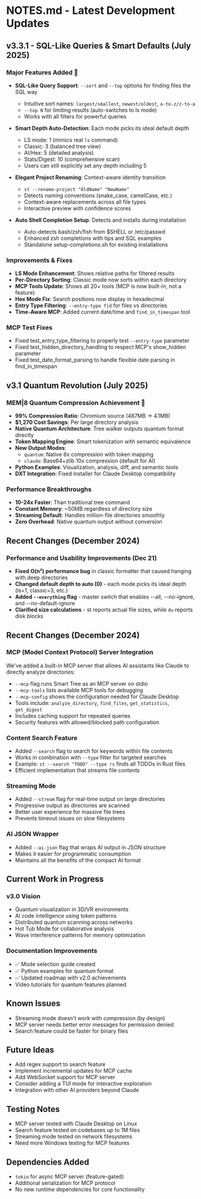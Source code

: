 # NOTES.md - Latest Development Updates

## v3.3.1 - SQL-Like Queries & Smart Defaults (July 2025)

### Major Features Added 🚀
- **SQL-Like Query Support**: `--sort` and `--top` options for finding files the SQL way
  - Intuitive sort names: `largest/smallest`, `newest/oldest`, `a-to-z/z-to-a`
  - `--top N` for limiting results (auto-switches to ls mode)
  - Works with all filters for powerful queries
  
- **Smart Depth Auto-Detection**: Each mode picks its ideal default depth
  - LS mode: 1 (mimics real `ls` command)
  - Classic: 3 (balanced tree view)
  - AI/Hex: 5 (detailed analysis)
  - Stats/Digest: 10 (comprehensive scan)
  - Users can still explicitly set any depth including 5

- **Elegant Project Renaming**: Context-aware identity transition
  - `st --rename-project "OldName" "NewName"`
  - Detects naming conventions (snake_case, camelCase, etc.)
  - Context-aware replacements across all file types
  - Interactive preview with confidence scores

- **Auto Shell Completion Setup**: Detects and installs during installation
  - Auto-detects bash/zsh/fish from $SHELL or /etc/passwd
  - Enhanced zsh completions with tips and SQL examples
  - Standalone setup-completions.sh for existing installations

### Improvements & Fixes
- **LS Mode Enhancement**: Shows relative paths for filtered results
- **Per-Directory Sorting**: Classic mode now sorts within each directory
- **MCP Tools Update**: Shows all 20+ tools (MCP is now built-in, not a feature)
- **Hex Mode Fix**: Search positions now display in hexadecimal
- **Entry Type Filtering**: `--entry-type f|d` for files vs directories
- **Time-Aware MCP**: Added current date/time and `find_in_timespan` tool

### MCP Test Fixes
- Fixed test_entry_type_filtering to properly test `--entry-type` parameter
- Fixed test_hidden_directory_handling to respect MCP's show_hidden parameter
- Fixed test_date_format_parsing to handle flexible date parsing in find_in_timespan

## v3.1 Quantum Revolution (July 2025)

### MEM|8 Quantum Compression Achievement 🚀
- **99% Compression Ratio**: Chromium source (487MB → 4.1MB)
- **$1,270 Cost Savings**: Per large directory analysis
- **Native Quantum Architecture**: Tree walker outputs quantum format directly
- **Token Mapping Engine**: Smart tokenization with semantic equivalence
- **New Output Modes**:
  - `quantum`: Native 8x compression with token mapping
  - `claude`: Base64+zlib 10x compression (default for AI)
- **Python Examples**: Visualization, analysis, diff, and semantic tools
- **DXT Integration**: Fixed installer for Claude Desktop compatibility

### Performance Breakthroughs
- **10-24x Faster**: Than traditional tree command
- **Constant Memory**: ~50MB regardless of directory size
- **Streaming Default**: Handles million-file directories smoothly
- **Zero Overhead**: Native quantum output without conversion

## Recent Changes (December 2024)

### Performance and Usability Improvements (Dec 21)
- **Fixed O(n²) performance bug** in classic formatter that caused hanging with deep directories
- **Changed default depth to auto (0)** - each mode picks its ideal depth (ls=1, classic=3, etc.)
- **Added `--everything` flag** - master switch that enables --all, --no-ignore, and --no-default-ignore
- **Clarified size calculations** - st reports actual file sizes, while `du` reports disk blocks

## Recent Changes (December 2024)

### MCP (Model Context Protocol) Server Integration
We've added a built-in MCP server that allows AI assistants like Claude to directly analyze directories:
- `--mcp` flag runs Smart Tree as an MCP server on stdio
- `--mcp-tools` lists available MCP tools for debugging
- `--mcp-config` shows the configuration needed for Claude Desktop
- Tools include: `analyze_directory`, `find_files`, `get_statistics`, `get_digest`
- Includes caching support for repeated queries
- Security features with allowed/blocked path configuration

### Content Search Feature
- Added `--search` flag to search for keywords within file contents
- Works in combination with `--type` filter for targeted searches
- Example: `st --search "TODO" --type rs` finds all TODOs in Rust files
- Efficient implementation that streams file contents

### Streaming Mode
- Added `--stream` flag for real-time output on large directories
- Progressive output as directories are scanned
- Better user experience for massive file trees
- Prevents timeout issues on slow filesystems

### AI JSON Wrapper
- Added `--ai-json` flag that wraps AI output in JSON structure
- Makes it easier for programmatic consumption
- Maintains all the benefits of the compact AI format

## Current Work in Progress

### v3.0 Vision
- Quantum visualization in 3D/VR environments
- AI code intelligence using token patterns
- Distributed quantum scanning across networks
- Hot Tub Mode for collaborative analysis
- Wave interference patterns for memory optimization

### Documentation Improvements
- ✅ Mode selection guide created
- ✅ Python examples for quantum format
- ✅ Updated roadmap with v2.0 achievements
- Video tutorials for quantum features planned

## Known Issues
- Streaming mode doesn't work with compression (by design)
- MCP server needs better error messages for permission denied
- Search feature could be faster for binary files

## Future Ideas
- Add regex support to search feature
- Implement incremental updates for MCP cache
- Add WebSocket support for MCP server
- Consider adding a TUI mode for interactive exploration
- Integration with other AI providers beyond Claude

## Testing Notes
- MCP server tested with Claude Desktop on Linux
- Search feature tested on codebases up to 1M files
- Streaming mode tested on network filesystems
- Need more Windows testing for MCP features

## Dependencies Added
- `tokio` for async MCP server (feature-gated)
- Additional serialization for MCP protocol
- No new runtime dependencies for core functionality